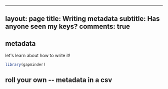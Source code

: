 
---
layout: page
title: Writing metadata
subtitle: Has anyone seen my keys?
comments: true
---

metadata
--------

let's learn about how to write it!

``` r
library(gapminder)
```

roll your own -- metadata in a csv
----------------------------------
